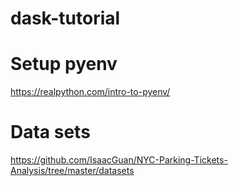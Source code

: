 # dask-tutorial

# Setup pyenv 
https://realpython.com/intro-to-pyenv/

# Data sets
https://github.com/IsaacGuan/NYC-Parking-Tickets-Analysis/tree/master/datasets

